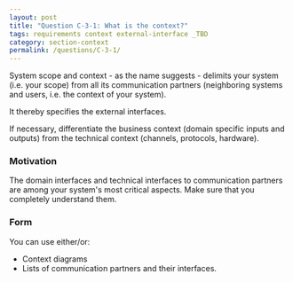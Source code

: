 ```yaml
---
layout: post
title: "Question C-3-1: What is the context?"
tags: requirements context external-interface _TBD
category: section-context
permalink: /questions/C-3-1/
---
```


System scope and context - as the name suggests - delimits your system (i.e. your scope) from all its communication partners (neighboring systems and users, i.e. the context of your system).

It thereby specifies the external interfaces.

If necessary, differentiate the business context (domain specific inputs and outputs) from the technical context (channels, protocols, hardware).

### Motivation
The domain interfaces and technical interfaces to communication partners are among
your system's most critical aspects. Make sure that you completely understand them.

### Form

You can use either/or:

* Context diagrams
* Lists of communication partners and their interfaces.
